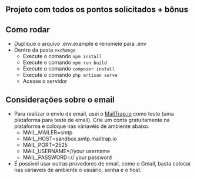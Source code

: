 ## Projeto com todos os pontos solicitados + bônus

## Como rodar

- Duplique o arquivo .env.example e renomeie para .env
- Dentro da pasta `exchange`
   - Execute o comando `npm install`
   - Execute o comando `npm run build`  
   - Execute o comando `composer install`
   - Execute o comando `php artisan serve`
   - Acesse o servidor 

## Considerações sobre o email

- Para realizar o envio de email, usei o [MailTrap.io](https://mailtrap.io/home) como teste (uma plataforma para teste de email). Crie um conta gratuitamente na plataforma e coloque nas váriavéis de ambiente abaixo.
    - MAIL_MAILER=smtp
    - MAIL_HOST=sandbox.smtp.mailtrap.io
    - MAIL_PORT=2525
    - MAIL_USERNAME=//your username
    - MAIL_PASSWORD=// your password
- É possivel usar outras provedores de email, como o Gmail, basta colocar nas váriaveis de ambiente o usuário, senha e o host.
